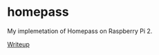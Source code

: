 # homepass

My implemetation of Homepass on Raspberry Pi 2.

[Writeup](https://lttviet.com/homepass/)
